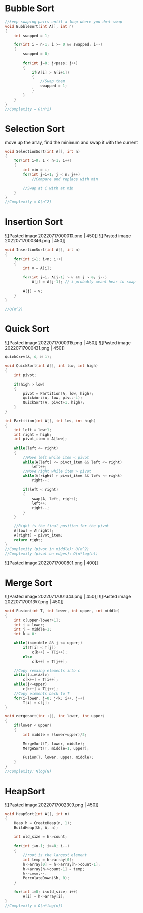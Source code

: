 # Bubble Sort
```c
//keep swaping pairs until a loop where you dont swap
void BubbleSort(int A[], int n)
{
	int swapped = 1;
	
	for(int i = n-1; i >= 0 && swapped; i--)
	{
		swapped = 0;
		
		for(int j=0; j<pass; j++)
		{
			if(A[i] > A[i+1])
			{
				//Swap them
				swapped = 1;
			}
		}
	}
}
//Complexity = O(n^2)
```

# Selection Sort
move up the array, find the minimum and swap it with the current
```c
void SelectionSort(int A[], int n)
{
	for(int i=0; i < n-1; i++)
	{
		int min = i;
		for(int j=i+1; j < n; j++)
			//Compare and replace with min
		
		//Swap at i with at min
	}
}
//Complexity = O(n^2)
```

# Insertion Sort
![[Pasted image 20220717000010.png | 450]]
![[Pasted image 20220717000346.png | 450]]
```c
void InsertionSort(int A[], int n)
{
	for(int i=1; i<n; i++)
	{
		int v = A[i];
		
		for(int j=i; A[j-1] > v && j > 0; j--)
			A[j] = A[j-1]; // i probably meant hear to swap
			
		A[j] = v;
	}
}

//O(n^2) 
```

# Quick Sort
![[Pasted image 20220717000315.png | 450]]
![[Pasted image 20220717000431.png | 450]]
```c
QuickSort(A, 0, N-1);

void QuickSort(int A[], int low, int high)
{
	int pivot;
	
	if(high > low)
	{
		pivot = Partition(A, low, high);
		QuickSort(A, low, pivot-1);
		QuickSort(A, pivot+1, high);
	}
}

int Partition(int A[], int low, int high)
{
	int left = low+1;
	int right = high;
	int pivot_item = A[low];
	
	while(left <= right)
	{
		//Move left while item < pivot
		while(A[left] <= pivot_item && left <= right)
			left++;
		//Move right while item > pivot
		while(A[right] > pivot_item && left <= right)
			right--;
		
		if(left < right)
		{
			swap(A, left, right);
			left++;
			right--;
		}
	}

	//Right is the final position for the pivot
	A[low] = A[right];
	A[right] = pivot_item;
	return right;
}
//Complexity (pivot in middle): O(n^2)
//Complexity (pivot on edges): O(n*log(n))
```
![[Pasted image 20220717000801.png | 400]]

# Merge Sort
![[Pasted image 20220717001343.png | 450]]
![[Pasted image 20220717001357.png | 450]]
```c
void Fusion(int T, int lower, int upper, int middle)
{
	int c[upper-lower+1];
	int i = lower;
	int j = middle+1;
	int k = 0;
	
	while(i<=middle && j <= upper;)
		if(T[i] < T[j])
			c[k++] = T[i++];
		else
			c[k++] = T[j++];
	
	//Copy remaing elements into c
	while(i<=middle)
		c[k++] = T[i++];
	while(j<=upper)
		c[k++] = T[j++];
	//Copy elements back to T
	for(i=lower, j=0; j<k; i++, j++)
		T[i] = c[j];
}

void MergeSort(int T[], int lower, int upper)
{
	if(lower < upper)
	{
		int middle = (lower+upper)/2;
		
		MergeSort(T, lower, middle);
		MergeSort(T, middle+1, upper);
		
		Fusion(T, lower, upper, middle);	
	}
}
//Complexity: Nlog(N)
```

# HeapSort
![[Pasted image 20220717002309.png | 450]]
```c
void HeapSort(int A[], int n)
{
	Heap h = CreateHeap(n, 1);
	BuildHeap(&h, A, n);
	
	int old_size = h->count;
	
	for(int i=n-1; i>=0; i--)
	{
		//root is the largest element
		int temp = h->array[0];
		h->array[0] = h->array[h->count-1];
		h->array[h->count-1] = temp;
		h->count--;
		PercolateDown(&h, 0);
	}
	
	for(int i=0; i<old_size; i++)
		A[i] = h->array[i];
}
//Complexity = O(n*log(n))
```